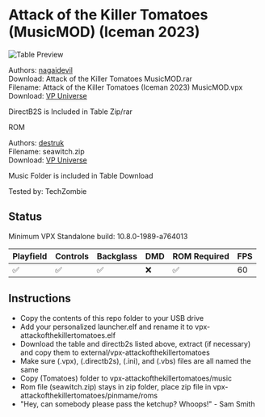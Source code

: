 # Attack of the Killer Tomatoes (MusicMOD) (Iceman 2023)

![Table Preview](https://vpuniverse.com/screenshots/monthly_2023_08/KillerTomatoesPlayfield.png.5d483fe11a2fd6b505270663406c2876.png)

Authors: [nagaidevil](https://vpuniverse.com/profile/40780-nagaidevil/)  
Download: Attack of the Killer Tomatoes MusicMOD.rar  
Filename: Attack of the Killer Tomatoes (Iceman 2023) MusicMOD.vpx  
Download: [VP Universe](https://vpuniverse.com/files/file/15298-attack-of-the-killer-tomatoes-iceman-2023-musicmod/)

DirectB2S is Included in Table Zip/rar

ROM

Authors: [destruk](https://www.vpforums.org/index.php?showuser=5)  
Filename: seawitch.zip  
Download: [VP Universe](https://www.vpforums.org/index.php?app=downloads&showfile=742)

Music Folder is included in Table Download

Tested by: TechZombie

## Status 

Minimum VPX Standalone build: 10.8.0-1989-a764013

| Playfield | Controls | Backglass | DMD | ROM Required | FPS | 
|-----------|----------|-----------|-----|--------------|-----|
| :white_check_mark: | :white_check_mark: | :white_check_mark: | :x: | :white_check_mark: | 60 |

## Instructions

- Copy the contents of this repo folder to your USB drive
- Add your personalized launcher.elf and rename it to vpx-attackofthekillertomatoes.elf
- Download the table and directb2s listed above, extract (if necessary) and copy them to external/vpx-attackofthekillertomatoes
- Make sure (.vpx), (.directb2s), (.ini), and (.vbs) files are all named the same
- Copy (Tomatoes) folder to vpx-attackofthekillertomatoes/music
- Rom file (seawitch.zip) stays in zip folder, place zip file in vpx-attackofthekillertomatoes/pinmame/roms
- "Hey, can somebody please pass the ketchup? Whoops!" - Sam Smith
